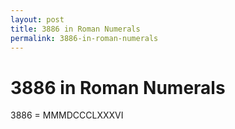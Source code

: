 ```yaml
---
layout: post
title: 3886 in Roman Numerals
permalink: 3886-in-roman-numerals
---
```


# 3886 in Roman Numerals

3886 = MMMDCCCLXXXVI
